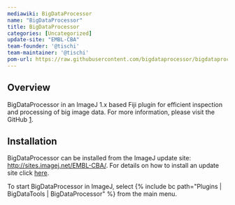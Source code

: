 ```yaml
---
mediawiki: BigDataProcessor
name: "BigDataProcessor"
title: BigDataProcessor
categories: [Uncategorized]
update-site: "EMBL-CBA"
team-founder: '@tischi'
team-maintainer: '@tischi'
pom-url: https://raw.githubusercontent.com/bigdataprocessor/bigdataprocessor1/master/pom.xml
---
```


## Overview

BigDataProcessor in an ImageJ 1.x based Fiji plugin for efficient inspection and processing of big image data. For more information, please visit the GitHub [1](https://github.com/embl-cba/fiji-plugin-bigDataProcessor/blob/-/README.md#big-data-processor).

## Installation

BigDataProcessor can be installed from the ImageJ update site: http://sites.imagej.net/EMBL-CBA/. For details on how to install an update site click [here](/update-sites/following).

To start BigDataProcessor in ImageJ, select {% include bc path="Plugins | BigDataTools | BigDataProcessor" %} from the main menu.
